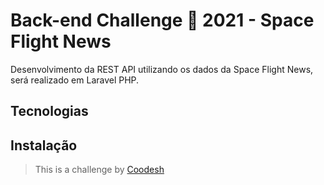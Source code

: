 # Back-end Challenge 🏅 2021 - Space Flight News

Desenvolvimento da REST API utilizando os dados da Space Flight News, será realizado em Laravel PHP. 

## Tecnologias


## Instalação


>  This is a challenge by [Coodesh](https://coodesh.com/)

